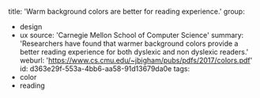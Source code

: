 title: 'Warm background colors are better for reading experience.'
group:
  - design
  - ux
source: 'Carnegie Mellon School of Computer Science'
summary: 'Researchers have found that warmer background colors provide a better reading experience for both dyslexic and non dyslexic readers.'
weburl: 'https://www.cs.cmu.edu/~jbigham/pubs/pdfs/2017/colors.pdf'
id: d363e29f-553a-4bb6-aa58-91d13679da0e
tags:
  - color
  - reading
